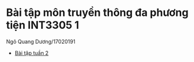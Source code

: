 # Bài tập môn truyền thông đa phương tiện INT3305 1

Ngô Quang Dương/17020191

- [Bài tập tuần 2](./week2)
